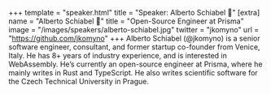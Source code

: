 +++
template = "speaker.html"
title = "Speaker: Alberto Schiabel 🦀"
[extra]
  name = "Alberto Schiabel 🦀"
  title = "Open-Source Engineer at Prisma"
  image = "/images/speakers/alberto-schiabel.jpg"
  twitter = "jkomyno"
  url = "https://github.com/jkomyno"
+++
Alberto Schiabel (@jkomyno) is a senior software engineer, consultant, and former startup co-founder from Venice, Italy. He has 8+ years of industry experience, and is interested in WebAssembly. He’s currently an open-source engineer at Prisma, where he mainly writes in Rust and TypeScript. He also writes scientific software for the Czech Technical University in Prague.
